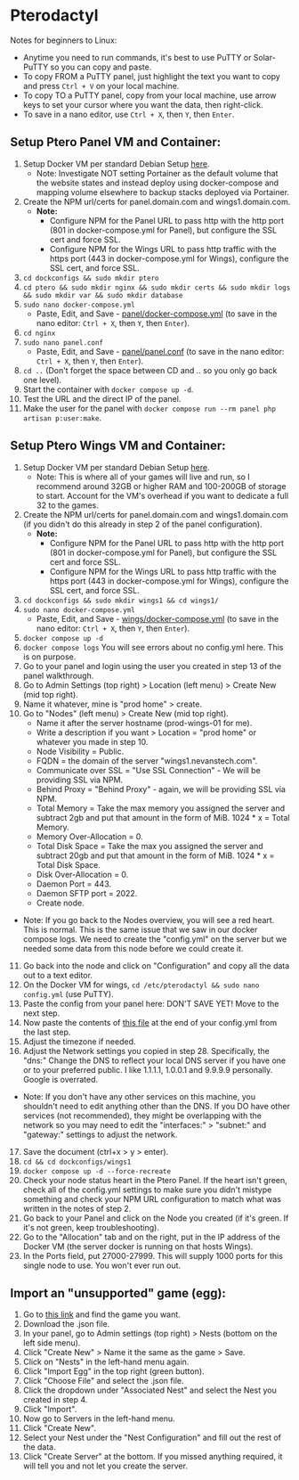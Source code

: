 # Pterodactyl

Notes for beginners to Linux:

- Anytime you need to run commands, it's best to use PuTTY or Solar-PuTTY so you can copy and paste.
- To copy FROM a PuTTY panel, just highlight the text you want to copy and press `Ctrl + V` on your local machine.
- To copy TO a PuTTY panel, copy from your local machine, use arrow keys to set your cursor where you want the data, then right-click.
- To save in a nano editor, use `Ctrl + X`, then `Y`, then `Enter`.

## Setup Ptero Panel VM and Container:

1. Setup Docker VM per standard Debian Setup [here](https://github.com/saneece/Scripts/blob/main/New%20Debian%20Setup.yml).
   - Note: Investigate NOT setting Portainer as the default volume that the website states and instead deploy using docker-compose and mapping volume elsewhere to backup stacks deployed via Portainer.
2. Create the NPM url/certs for panel.domain.com and wings1.domain.com.
   - **Note:**
     - Configure NPM for the Panel URL to pass http with the http port (801 in docker-compose.yml for Panel), but configure the SSL cert and force SSL.
     - Configure NPM for the Wings URL to pass http traffic with the https port (443 in docker-compose.yml for Wings), configure the SSL cert, and force SSL.
3. `cd dockconfigs && sudo mkdir ptero`
4. `cd ptero && sudo mkdir nginx && sudo mkdir certs && sudo mkdir logs && sudo mkdir var && sudo mkdir database`
5. `sudo nano docker-compose.yml`
   - Paste, Edit, and Save - [panel/docker-compose.yml](https://github.com/saneece/Pterodactyl/blob/main/panel/docker-compose.yml) (to save in the nano editor: `Ctrl + X`, then `Y`, then `Enter`).
6. `cd nginx`
7. `sudo nano panel.conf`
   - Paste, Edit, and Save - [panel/panel.conf](https://github.com/saneece/Pterodactyl/blob/main/panel/panel.conf) (to save in the nano editor: `Ctrl + X`, then `Y`, then `Enter`).
8. `cd ..` (Don't forget the space between CD and .. so you only go back one level).
9. Start the container with `docker compose up -d`.
10. Test the URL and the direct IP of the panel.
11. Make the user for the panel with `docker compose run --rm panel php artisan p:user:make`.

## Setup Ptero Wings VM and Container:

1. Setup Docker VM per standard Debian Setup [here](https://github.com/saneece/Scripts/blob/main/New%20Debian%20Setup.yml).
   - Note: This is where all of your games will live and run, so I recommend around 32GB or higher RAM and 100-200GB of storage to start. Account for the VM's overhead if you want to dedicate a full 32 to the games.
2. Create the NPM url/certs for panel.domain.com and wings1.domain.com (if you didn't do this already in step 2 of the panel configuration).
   - **Note:**
     - Configure NPM for the Panel URL to pass http with the http port (801 in docker-compose.yml for Panel), but configure the SSL cert and force SSL.
     - Configure NPM for the Wings URL to pass http traffic with the https port (443 in docker-compose.yml for Wings), configure the SSL cert, and force SSL.
3. `cd dockconfigs && sudo mkdir wings1 && cd wings1/`
4. `sudo nano docker-compose.yml`
   - Paste, Edit, and Save - [wings/docker-compose.yml](https://github.com/saneece/Pterodactyl/blob/main/wings/docker-compose.yml) (to save in the nano editor: `Ctrl + X`, then `Y`, then `Enter`).
5. `docker compose up -d`
6. `docker compose logs` You will see errors about no config.yml here. This is on purpose.
7. Go to your panel and login using the user you created in step 13 of the panel walkthrough.
8. Go to Admin Settings (top right) > Location (left menu) > Create New (mid top right).
9. Name it whatever, mine is "prod home" > create.
10. Go to "Nodes" (left menu) > Create New (mid top right).
    - Name it after the server hostname (prod-wings-01 for me).
    - Write a description if you want > Location = "prod home" or whatever you made in step 10.
    - Node Visibility = Public.
    - FQDN = the domain of the server "wings1.nevanstech.com".
    - Communicate over SSL = "Use SSL Connection" - We will be providing SSL via NPM.
    - Behind Proxy = "Behind Proxy" - again, we will be providing SSL via NPM.
    - Total Memory = Take the max memory you assigned the server and subtract 2gb and put that amount in the form of MiB. 1024 * x = Total Memory.
    - Memory Over-Allocation = 0.
    - Total Disk Space = Take the max you assigned the server and subtract 20gb and put that amount in the form of MiB. 1024 * x = Total Disk Space.
    - Disk Over-Allocation = 0.
    - Daemon Port = 443.
    - Daemon SFTP port = 2022.
    - Create node.
   - Note: If you go back to the Nodes overview, you will see a red heart. This is normal. This is the same issue that we saw in our docker compose logs. We need to create the "config.yml" on the server but we needed some data from this node before we could create it.
11. Go back into the node and click on "Configuration" and copy all the data out to a text editor.
12. On the Docker VM for wings, `cd /etc/pterodactyl && sudo nano config.yml` (use PuTTY).
13. Paste the config from your panel here: DON'T SAVE YET! Move to the next step.
14. Now paste the contents of [this file](https://github.com/saneece/Pterodactyl/blob/main/wings/config.yml) at the end of your config.yml from the last step.
15. Adjust the timezone if needed.
16. Adjust the Network settings you copied in step 28. Specifically, the "dns:" Change the DNS to reflect your local DNS server if you have one or to your preferred public. I like 1.1.1.1, 1.0.0.1 and 9.9.9.9 personally. Google is overrated.
   - Note: If you don't have any other services on this machine, you shouldn't need to edit anything other than the DNS. If you DO have other services (not recommended), they might be overlapping with the network so you may need to edit the "interfaces:" > "subnet:" and "gateway:" settings to adjust the network.
17. Save the document (ctrl+x > y > enter).
18. `cd && cd dockconfigs/wings1`
19. `docker compose up -d --force-recreate`
20. Check your node status heart in the Ptero Panel. If the heart isn't green, check all of the config.yml settings to make sure you didn't mistype something and check your NPM URL configuration to match what was written in the notes of step 2.
21. Go back to your Panel and click on the Node you created (if it's green. If it's not green, keep troubleshooting).
22. Go to the "Allocation" tab and on the right, put in the IP address of the Docker VM (the server docker is running on that hosts Wings).
23. In the Ports field, put 27000-27999. This will supply 1000 ports for this single node to use. You won't ever run out.

## Import an "unsupported" game (egg):

1. Go to [this link](https://github.com/parkervcp/eggs/tree/master) and find the game you want.
2. Download the .json file.
3. In your panel, go to Admin settings (top right) > Nests (bottom on the left side menu).
4. Click "Create New" > Name it the same as the game > Save.
5. Click on "Nests" in the left-hand menu again.
6. Click "Import Egg" in the top right (green button).
7. Click "Choose File" and select the .json file.
8. Click the dropdown under "Associated Nest" and select the Nest you created in step 4.
9. Click "Import".
10. Now go to Servers in the left-hand menu.
11. Click "Create New".
12. Select your Nest under the "Nest Configuration" and fill out the rest of the data.
13. Click "Create Server" at the bottom. If you missed anything required, it will tell you and not let you create the server.
